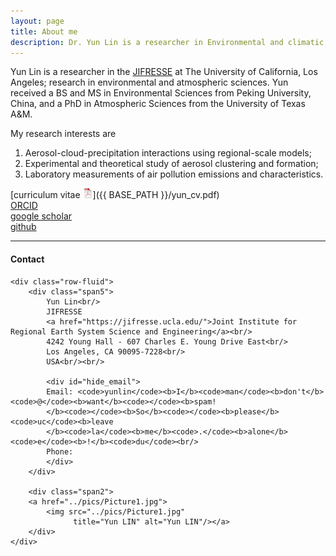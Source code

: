 ```yaml
---
layout: page
title: About me
description: Dr. Yun Lin is a researcher in Environmental and climatic effects of air pollution
---
```


Yun Lin is a researcher in the
[JIFRESSE](https://jifresse.ucla.edu/)
at The University of California, Los Angeles; research in environmental and atmospheric sciences. Yun received a BS and MS in Environmental Sciences from Peking University, China, and a PhD in Atmospheric Sciences from the University of Texas A&M.

My research interests are 
1)	Aerosol-cloud-precipitation interactions using regional-scale models;
2)	Experimental and theoretical study of aerosol clustering and formation;
3)	Laboratory measurements of air pollution emissions and characteristics.


[curriculum vitae ![CV as pdf](icons16/pdf-icon.png)]({{ BASE_PATH }}/yun_cv.pdf)<br/>
[ORCID](https://orcid.org/0000-0001-8222-0346)<br/>
[google scholar](https://scholar.google.com/citations?user=HUUiCsoAAAAJ&hl=en)<br/>
[github](https://github.com/nolanylin.github.io)<br/>

---

<div class="container">
<h4><a name="Contact"></a>Contact</h4>

    <div class="row-fluid">
        <div class="span5">
            Yun Lin<br/>
            JIFRESSE
            <a href="https://jifresse.ucla.edu/">Joint Institute for Regional Earth System Science and Engineering</a><br/>
            4242 Young Hall ‐ 607 Charles E. Young Drive East<br/>
            Los Angeles, CA 90095‐7228<br/>
            USA<br/><br/>

            <div id="hide_email">
            Email: <code>yunlin</code><b>I</b><code>man</code><b>don't</b><code>@</code><b>want</b><code></code><b>spam!
            </b><code></code><b>So</b><code></code><b>please</b><code>uc</code><b>leave
            </b><code>la</code><b>me</b><code>.</code><b>alone</b><code>e</code><b>!</b><code>du</code><br/>
            Phone: 
            </div>
        </div>

        <div class="span2">
        <a href="../pics/Picture1.jpg">
            <img src="../pics/Picture1.jpg"
                  title="Yun LIN" alt="Yun LIN"/></a>
        </div>
    </div>
</div>
